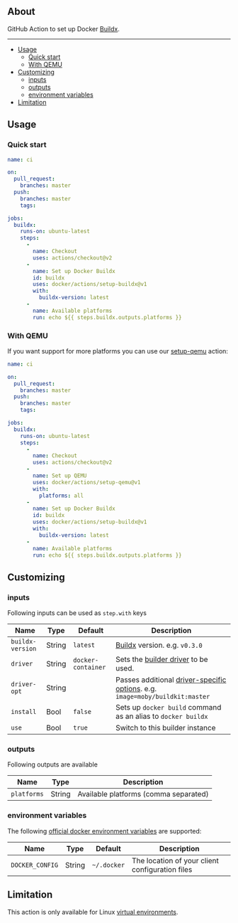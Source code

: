 ## About

GitHub Action to set up Docker [Buildx](https://github.com/docker/buildx).

___

* [Usage](#usage)
  * [Quick start](#quick-start)
  * [With QEMU](#with-qemu)
* [Customizing](#customizing)
  * [inputs](#inputs)
  * [outputs](#outputs)
  * [environment variables](#environment-variables)
* [Limitation](#limitation)

## Usage

### Quick start

```yaml
name: ci

on:
  pull_request:
    branches: master
  push:
    branches: master
    tags:

jobs:
  buildx:
    runs-on: ubuntu-latest
    steps:
      -
        name: Checkout
        uses: actions/checkout@v2
      -
        name: Set up Docker Buildx
        id: buildx
        uses: docker/actions/setup-buildx@v1
        with:
          buildx-version: latest
      -
        name: Available platforms
        run: echo ${{ steps.buildx.outputs.platforms }}
```

### With QEMU

If you want support for more platforms you can use our [setup-qemu](../setup-qemu) action:

```yaml
name: ci

on:
  pull_request:
    branches: master
  push:
    branches: master
    tags:

jobs:
  buildx:
    runs-on: ubuntu-latest
    steps:
      -
        name: Checkout
        uses: actions/checkout@v2
      -
        name: Set up QEMU
        uses: docker/actions/setup-qemu@v1
        with:
          platforms: all
      -
        name: Set up Docker Buildx
        id: buildx
        uses: docker/actions/setup-buildx@v1
        with:
          buildx-version: latest
      -
        name: Available platforms
        run: echo ${{ steps.buildx.outputs.platforms }}
```

## Customizing

### inputs

Following inputs can be used as `step.with` keys

| Name             | Type    | Default             | Description                        |
|------------------|---------|---------------------|------------------------------------|
| `buildx-version` | String  | `latest`            | [Buildx](https://github.com/docker/buildx) version. e.g. `v0.3.0` |
| `driver`         | String  | `docker-container`  | Sets the [builder driver](https://github.com/docker/buildx#--driver-driver) to be used. |
| `driver-opt`     | String  |                     | Passes additional [driver-specific options](https://github.com/docker/buildx#--driver-opt-options). e.g. `image=moby/buildkit:master` |
| `install`        | Bool    | `false`             | Sets up `docker build` command as an alias to `docker buildx` |
| `use`            | Bool    | `true`              | Switch to this builder instance |

### outputs

Following outputs are available

| Name          | Type    | Description                           |
|---------------|---------|---------------------------------------|
| `platforms`   | String  | Available platforms (comma separated) |

### environment variables

The following [official docker environment variables](https://docs.docker.com/engine/reference/commandline/cli/#environment-variables) are supported:

| Name            | Type    | Default      | Description                                    |
|-----------------|---------|-------------|-------------------------------------------------|
| `DOCKER_CONFIG` | String  | `~/.docker` | The location of your client configuration files |

## Limitation

This action is only available for Linux [virtual environments](https://help.github.com/en/articles/virtual-environments-for-github-actions#supported-virtual-environments-and-hardware-resources).
